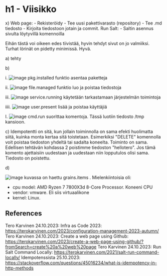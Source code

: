 # h1 - Viisikko

x) Web page:
      - Rekisteröidy
      - Tee uusi pakettivarasto (repository)
      - Tee .md tiedosto
      - Kirjoita tiedostoon jotain ja commit.
  Run Salt:
      - Saltin asennus sivulta löytyvillä komennoilla

  Eihän tästä voi oikeen edes tiivistää, hyvin tehdyt sivut on jo valmiiksi. Turhat lörinät on pidetty minimissä. Hyvä.

a) tehty

b)

i.
![image](https://github.com/Kingis60K/palvelinten-hallinta/assets/114500197/176d6c19-3c26-4c4b-8046-6d6c7ccb0c5e)
pkg.installed funktio asentaa paketteja

ii.
![image](https://github.com/Kingis60K/palvelinten-hallinta/assets/114500197/40ed42e1-f7ec-48f4-94d3-dd144a4c1cc6)
file.managed funktio luo ja poistaa tiedostoja

iii.
![image](https://github.com/Kingis60K/palvelinten-hallinta/assets/114500197/82bf8f1f-26d2-460a-a874-d4ab86ccd31d)
service.running käytetään tarkastamaan järjestelmän toimintoja

iiii.
![image](https://github.com/Kingis60K/palvelinten-hallinta/assets/114500197/b42a55fd-dfca-44e5-bb3f-83979fe8cd67)
user.present lisää ja poistaa käyttäjiä

I.
![image](https://github.com/Kingis60K/palvelinten-hallinta/assets/114500197/90d65488-b9f3-4c7c-b9e3-427f28c9a6b2)
cmd.run suorittaa komentoja. Tässä luotiin tiedosto /tmp kansioon.

c)
Idempotentti on sitä, kun jollain toiminnolla on sama efekti huolimatta siitä, kuinka monta kertaa sitä toistetaan. Esimerkiksi "DELETE" komennolla voit poistaa tiedoston yhdeltä tai sadalta koneelta. 
Toiminto on sama. Edellisen tehtävän kohdassa 2 poistimme tiedoston "hellotero". Jos tämä komento ajettaisiin uudestaan ja uudestaan niin lopputulos olisi sama. Tiedosto on poistettu.

d)

![image](https://github.com/Kingis60K/palvelinten-hallinta/assets/114500197/724a34e8-a57e-448a-b8fe-df0f4d113852)
kuvassa on haettu grains.items . Mielenkiintoisia oli:
- cpu model: AMD Ryzen 7 7800X3d 8-Core Processor. Koneeni CPU
- vendor: vmware. Eli siis virtuaalikone
- kernel: Linux.


## References
Tero Karvinen 24.10.2023: Infra as Code 2023: https://terokarvinen.com/2023/configuration-management-2023-autumn/
Tero Karvinen 24.10.2023: Create a web page using Github: https://terokarvinen.com/2023/create-a-web-page-using-github/?fromSearch=create%20a%20web%20page
Tero Karvinen 24.10.2023: Run Salt Command Locally: https://terokarvinen.com/2021/salt-run-command-locally/
Idempotenssista 25.10.2023: https://stackoverflow.com/questions/45016234/what-is-idempotency-in-http-methods 
